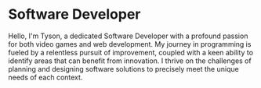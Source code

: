 # Software Developer

Hello, I'm Tyson, a dedicated Software Developer with a profound passion for both video games and web development. My journey in programming is fueled by a relentless pursuit of improvement, coupled with a keen ability to identify areas that can benefit from innovation. I thrive on the challenges of planning and designing software solutions to precisely meet the unique needs of each context.

